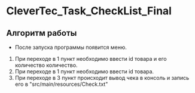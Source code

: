# CleverTec_Task_CheckList_Final

## Алгоритм работы

* После запуска программы появится меню.

1. При переходе в 1 пункт необходимо ввести id товара и его количество 
количество.
2. При переходе в 1 пункт необходимо ввести id товара.
3. При переходе в 3 пункт происходит вывод чека в консоль и запись 
его в "src/main/resources/Check.txt"


